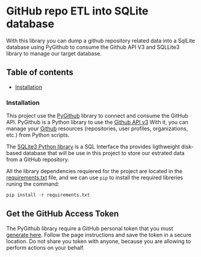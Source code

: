 # GitHub repo ETL into SQLite database

With this library you can dump a github repository related data into a SqlLite database using PyGithub to consume the Github API V3 and SQLLite3 library to manage our target database.


## Table of contents

- [Installation](#installation)


### Installation
This project use the [PyGithub](https://github.com/PyGithub/PyGithub) library to connect and consume the GitHub API. PyGithub is a Python library to use the [Github API v3](http://developer.github.com/v3>) With it, you can manage your [Github](http://github.com) resources (repositories, user profiles, organizations, etc.) from Python scripts.

The [SQLite3 Python library](https://docs.python.org/3/library/sqlite3.html) is a SQL Interface tha provides ligthweight disk-based database that will be use in this project to store our  estrated data from a GitHub repository.

All the library dependencies requiered for the project are located in the [requirements.txt](requirements.txt) file, and we can use `pip` to install the required libreries runing the command:
```python
pip install -r requirements.txt
```

## Get the GitHub Access Token

The PyGithub library require a GitHub personal token that you must [generate here](https://github.com/settings/tokens). Follow the page instructions and save the token in a secure location. Do not share you token with anyone, because you are allowing to perform actions on your behalf.


